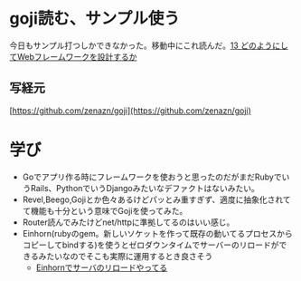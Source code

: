# goji読む、サンプル使う
今日もサンプル打つしかできなかった。移動中にこれ読んだ。[13 どのようにしてWebフレームワークを設計するか](https://astaxie.gitbooks.io/build-web-application-with-golang/content/ja/13.0.html)

## 写経元

[https://github.com/zenazn/goji](https://github.com/zenazn/goji)

# 学び

- Goでアプリ作る時にフレームワークを使おうと思ったのだがまだRubyでいうRails、PythonでいうDjangoみたいなデファクトはないみたい。
- Revel,Beego,Gojiとか色々あるけどパッとみ重すぎず、適度に抽象化されてて機能も十分という意味でGojiを使ってみた。
- Router読んでみたけどnet/httpに準拠してるのはいい感じ。
- Einhorn(rubyのgem。新しいソケットを作って既存の動いてるプロセスからコピーしてbindする)を使うとゼロダウンタイムでサーバーのリロードができるみたいなのでそこも実際に運用するとき良さそう
  - [Einhornでサーバのリロードやってる](http://takeshiyako.blogspot.jp/2015/10/golang-goji-einhorn-graceful-restart.html)